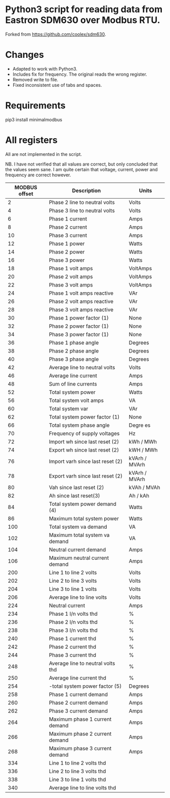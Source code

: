 # Python3 script for reading data from Eastron SDM630 over Modbus RTU.

Forked from https://github.com/coolex/sdm630.

# Changes

* Adapted to work with Python3.
* Includes fix for frequency. The original reads the wrong register.
* Removed write to file.
* Fixed inconsistent use of tabs and spaces.

# Requirements

pip3 install minimalmodbus

# All registers

All are not implemented in the script.

NB. I have not verified that all values are correct, but only concluded that the values seem sane. I am quite certain that voltage, current, power and frequency are correct however.

| MODBUS offset | Description | Units |
| ------------- | -------------------- | --------- |
| 2 | Phase 2 line to neutral volts | Volts |
| 4 | Phase 3 line to neutral volts | Volts |
| 6 | Phase 1 current | Amps |
| 8 | Phase 2 current | Amps |
| 10 | Phase 3 current | Amps |
| 12 | Phase 1 power | Watts |
| 14 | Phase 2 power | Watts |
| 16 | Phase 3 power | Watts |
| 18 | Phase 1 volt amps | VoltAmps |
| 20 | Phase 2 volt amps | VoltAmps |
| 22 | Phase 3 volt amps | VoltAmps |
| 24 | Phase 1 volt amps reactive | VAr |
| 26 | Phase 2 volt amps reactive | VAr |
| 28 | Phase 3 volt amps reactive | VAr |
| 30 | Phase 1 power factor (1) | None |
| 32 | Phase 2 power factor (1) | None |
| 34 | Phase 3 power factor (1) | None |
| 36 | Phase 1 phase angle | Degrees |
| 38 | Phase 2 phase angle | Degrees |
| 40 | Phase 3 phase angle | Degrees |
| 42 | Average line to neutral volts | Volts |
| 46 | Average line current | Amps |
| 48 | Sum of line currents | Amps |
| 52 | Total system power | Watts |
| 56 | Total system volt amps | VA |
| 60 | Total system var | VAr |
| 62 | Total system power factor (1) | None |
| 66 | Total system phase angle | Degre es |
| 70 | Frequency of supply voltages | Hz |
| 72 | Import wh since last reset (2) | kWh / MWh |
| 74 | Export wh since last reset (2) | kWH / MWh |
| 76 | Import varh since last reset (2) | kVArh / MVArh |
| 78 | Export varh since last reset (2) | kVArh / MVArh |
| 80 | Vah since last reset (2) | kVAh / MVAh |
| 82 | Ah since last reset(3) | Ah / kAh |
| 84 | Total system power demand (4) | Watts |
| 86 | Maximum total system power | Watts |
| 100 | Total system va demand | VA |
| 102 | Maximum total system va demand | VA |
| 104 | Neutral current demand | Amps |
| 106 | Maximum neutral current demand | Amps |
| 200 | Line 1 to line 2 volts | Volts |
| 202 | Line 2 to line 3 volts | Volts |
| 204 | Line 3 to line 1 volts | Volts |
| 206 | Average line to line volts | Volts |
| 224 | Neutral current | Amps |
| 234 | Phase 1 l/n volts thd | % |
| 236 | Phase 2 l/n volts thd | % |
| 238 | Phase 3 l/n volts thd | % |
| 240 | Phase 1 current thd | % |
| 242 | Phase 2 current thd | % |
| 244 | Phase 3 current thd | % |
| 248 | Average line to neutral volts thd | % | |
| 250 | Average line current thd | % |
| 254 | -total system power factor (5) | Degrees |
| 258 | Phase 1 current demand | Amps |
| 260 | Phase 2 current demand | Amps |
| 262 | Phase 3 current demand | Amps |
| 264 | Maximum phase 1 current demand | Amps |
| 266 | Maximum phase 2 current demand | Amps |
| 268 | Maximum phase 3 current demand | Amps |
| 334 | Line 1 to line 2 volts thd |   |
| 336 | Line 2 to line 3 volts thd |   |
| 338 | Line 3 to line 1 volts thd |   |
| 340 | Average line to line volts thd |   |


